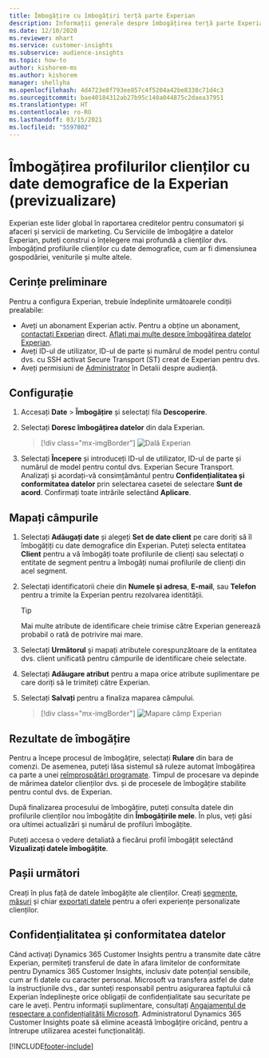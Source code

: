 ```yaml
---
title: Îmbogățire cu îmbogățiri terță parte Experian
description: Informații generale despre îmbogățirea terță parte Experian.
ms.date: 12/10/2020
ms.reviewer: mhart
ms.service: customer-insights
ms.subservice: audience-insights
ms.topic: how-to
author: kishorem-ms
ms.author: kishorem
manager: shellyha
ms.openlocfilehash: 4d4723e8f793ee857c4f5204a42be8338c71d4c3
ms.sourcegitcommit: bae40184312ab27b95c140a044875c2daea37951
ms.translationtype: HT
ms.contentlocale: ro-RO
ms.lasthandoff: 03/15/2021
ms.locfileid: "5597802"
---
```

# <a name="enrich-customer-profiles-with-demographics-from-experian-preview"></a>Îmbogățirea profilurilor clienților cu date demografice de la Experian (previzualizare)

Experian este lider global în raportarea creditelor pentru consumatori și afaceri și servicii de marketing. Cu Serviciile de îmbogățire a datelor Experian, puteți construi o înțelegere mai profundă a clienților dvs. îmbogățind profilurile clienților cu date demografice, cum ar fi dimensiunea gospodăriei, veniturile și multe altele.

## <a name="prerequisites"></a>Cerințe preliminare

Pentru a configura Experian, trebuie îndeplinite următoarele condiții prealabile:

- Aveți un abonament Experian activ. Pentru a obține un abonament, [contactați Experian](https://www.experian.com/marketing-services/contact) direct. [Aflați mai multe despre îmbogățirea datelor Experian](https://www.experian.com/marketing-services/microsoft?cmpid=ems_web_mci_cdppage).
- Aveți ID-ul de utilizator, ID-ul de parte și numărul de model pentru contul dvs. cu SSH activat Secure Transport (ST) creat de Experian pentru dvs.
- Aveți permisiuni de [Administrator](permissions.md#administrator) în Detalii despre audiență.

## <a name="configuration"></a>Configurație

1. Accesați **Date** > **Îmbogățire** și selectați fila **Descoperire**.

1. Selectați **Doresc îmbogățirea datelor** din dala Experian.

   > [!div class="mx-imgBorder"]
   > ![Dală Experian](media/experian-tile.png "Dală Experian")

1. Selectați **Începere** și introduceți ID-ul de utilizator, ID-ul de parte și numărul de model pentru contul dvs. Experian Secure Transport. Analizați și acordați-vă consimțământul pentru **Confidențialitatea și conformitatea datelor** prin selectarea casetei de selectare **Sunt de acord**. Confirmați toate intrările selectând **Aplicare**.

## <a name="map-your-fields"></a>Mapați câmpurile

1.  Selectați **Adăugați date** și alegeți **Set de date client** pe care doriți să îl îmbogățiți cu date demografice din Experian. Puteți selecta entitatea **Client** pentru a vă îmbogăți toate profilurile de clienți sau selectați o entitate de segment pentru a îmbogăți numai profilurile de clienți din acel segment.

1. Selectați identificatorii cheie din **Numele și adresa**, **E-mail**, sau **Telefon** pentru a trimite la Experian pentru rezolvarea identității.

   > [!TIP]
   > Mai multe atribute de identificare cheie trimise către Experian generează probabil o rată de potrivire mai mare.

1. Selectați **Următorul** și mapați atributele corespunzătoare de la entitatea dvs. client unificată pentru câmpurile de identificare cheie selectate.

1. Selectați **Adăugare atribut** pentru a mapa orice atribute suplimentare pe care doriți să le trimiteți către Experian.

1.  Selectați **Salvați** pentru a finaliza maparea câmpului.

    > [!div class="mx-imgBorder"]
    > ![Mapare câmp Experian](media/experian-field-mapping.png "Mapare câmp Experian")

## <a name="enrichment-results"></a>Rezultate de îmbogățire

Pentru a începe procesul de îmbogățire, selectați **Rulare** din bara de comenzi. De asemenea, puteți lăsa sistemul să ruleze automat îmbogățirea ca parte a unei [reîmprospătări programate](system.md#schedule-tab). Timpul de procesare va depinde de mărimea datelor clienților dvs. și de procesele de îmbogățire stabilite pentru contul dvs. de Experian.

După finalizarea procesului de îmbogățire, puteți consulta datele din profilurile clienților nou îmbogățite din **Îmbogățirile mele**. În plus, veți găsi ora ultimei actualizări și numărul de profiluri îmbogățite.

Puteți accesa o vedere detaliată a fiecărui profil îmbogățit selectând **Vizualizați datele îmbogățite**.

## <a name="next-steps"></a>Pașii următori

Creați în plus față de datele îmbogățite ale clienților. Creați [segmente](segments.md), [măsuri](measures.md) și chiar [exportați datele](export-destinations.md) pentru a oferi experiențe personalizate clienților.

## <a name="data-privacy-and-compliance"></a>Confidențialitatea și conformitatea datelor

Când activați Dynamics 365 Customer Insights pentru a transmite date către Experian, permiteți transferul de date în afara limitelor de conformitate pentru Dynamics 365 Customer Insights, inclusiv date potențial sensibile, cum ar fi datele cu caracter personal. Microsoft va transfera astfel de date la instrucțiunile dvs., dar sunteți responsabil pentru asigurarea faptului că Experian îndeplinește orice obligații de confidențialitate sau securitate pe care le aveți. Pentru informații suplimentare, consultați [Angajamentul de respectare a confidențialității Microsoft](https://go.microsoft.com/fwlink/?linkid=396732).
Administratorul Dynamics 365 Customer Insights poate să elimine această îmbogățire oricând, pentru a întrerupe utilizarea acestei funcționalități.


[!INCLUDE[footer-include](../includes/footer-banner.md)]